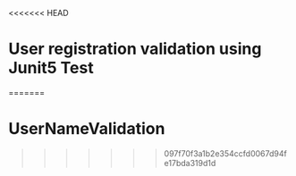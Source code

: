 <<<<<<< HEAD
# User registration validation using Junit5 Test
=======
# UserNameValidation
>>>>>>> 097f70f3a1b2e354ccfd0067d94fe17bda319d1d
